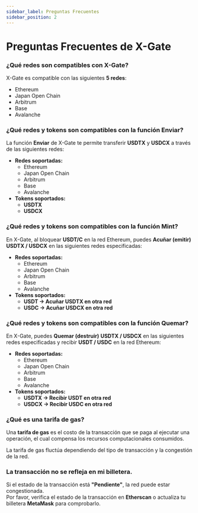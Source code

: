 ```yaml
---
sidebar_label: Preguntas Frecuentes
sidebar_position: 2
---
```


# Preguntas Frecuentes de X-Gate

### **¿Qué redes son compatibles con X-Gate?**

X-Gate es compatible con las siguientes **5 redes**:

- Ethereum  
- Japan Open Chain  
- Arbitrum  
- Base  
- Avalanche  

### **¿Qué redes y tokens son compatibles con la función Enviar?**

La función **Enviar** de X-Gate te permite transferir **USDTX** y **USDCX** a través de las siguientes redes:

- **Redes soportadas:**  
  - Ethereum  
  - Japan Open Chain  
  - Arbitrum  
  - Base  
  - Avalanche  
- **Tokens soportados:**  
  - **USDTX**  
  - **USDCX**

### **¿Qué redes y tokens son compatibles con la función Mint?**

En X-Gate, al bloquear **USDT/C** en la red Ethereum, puedes **Acuñar (emitir) USDTX / USDCX** en las siguientes redes especificadas:

- **Redes soportadas:**  
  - Ethereum  
  - Japan Open Chain  
  - Arbitrum  
  - Base  
  - Avalanche  
- **Tokens soportados:**  
  - **USDT → Acuñar USDTX en otra red**  
  - **USDC → Acuñar USDCX en otra red**

### **¿Qué redes y tokens son compatibles con la función Quemar?**

En X-Gate, puedes **Quemar (destruir)** **USDTX / USDCX** en las siguientes redes especificadas y recibir **USDT / USDC** en la red Ethereum:

- **Redes soportadas:**  
  - Ethereum  
  - Japan Open Chain  
  - Arbitrum  
  - Base  
  - Avalanche  
- **Tokens soportados:**  
  - **USDTX → Recibir USDT en otra red**  
  - **USDCX → Recibir USDC en otra red**

### **¿Qué es una tarifa de gas?**

Una **tarifa de gas** es el costo de la transacción que se paga al ejecutar una operación, el cual compensa los recursos computacionales consumidos.

La tarifa de gas fluctúa dependiendo del tipo de transacción y la congestión de la red.

### **La transacción no se refleja en mi billetera.**

Si el estado de la transacción está **"Pendiente"**, la red puede estar congestionada.  
Por favor, verifica el estado de la transacción en **Etherscan** o actualiza tu billetera **MetaMask** para comprobarlo.